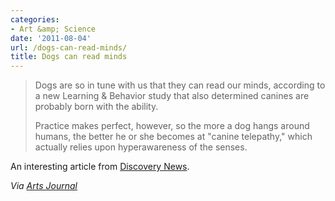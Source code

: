 ```yaml
---
categories:
- Art &amp; Science
date: '2011-08-04'
url: /dogs-can-read-minds/
title: Dogs can read minds
---
```


<blockquote>Dogs are so in tune with us that they can read our minds, according to a new Learning & Behavior study that also determined canines are probably born with the ability.

Practice makes perfect, however, so the more a dog hangs around humans, the better he or she becomes at "canine telepathy," which actually relies upon hyperawareness of the senses.</blockquote>

An interesting article from <a href="http://news.discovery.com/animals/dogs-are-likely-born-with-canine-telepathy-110609.html">Discovery News</a>.

<em>Via <a href="http://www.artsjournal.com/artsjournal1/2011/06/yes_your_dog_pr.shtml">Arts Journal</a></em>